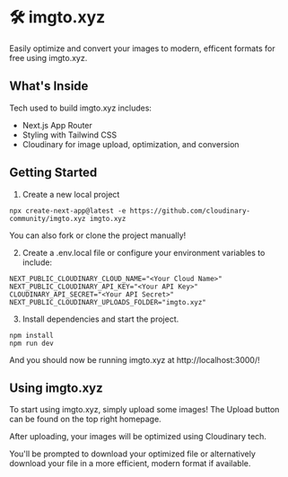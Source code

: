 # 🛠️ imgto.xyz

Easily optimize and convert your images to modern, efficent formats for free using imgto.xyz.

## What's Inside

Tech used to build imgto.xyz includes:

* Next.js App Router
* Styling with Tailwind CSS
* Cloudinary for image upload, optimization, and conversion

## Getting Started

1. Create a new local project

```
npx create-next-app@latest -e https://github.com/cloudinary-community/imgto.xyz imgto.xyz
```

You can also fork or clone the project manually!

2. Create a .env.local file or configure your environment variables to include:

```
NEXT_PUBLIC_CLOUDINARY_CLOUD_NAME="<Your Cloud Name>"
NEXT_PUBLIC_CLOUDINARY_API_KEY="<Your API Key>"
CLOUDINARY_API_SECRET="<Your API Secret>"
NEXT_PUBLIC_CLOUDINARY_UPLOADS_FOLDER="imgto.xyz"
```

3. Install dependencies and start the project.

```
npm install
npm run dev
```

And you should now be running imgto.xyz at http://localhost:3000/!

## Using imgto.xyz

To start using imgto.xyz, simply upload some images! The Upload button can be found on the top right homepage.

After uploading, your images will be optimized using Cloudinary tech.

You'll be prompted to download your optimized file or alternatively download your file in a more efficient, modern format if available.
